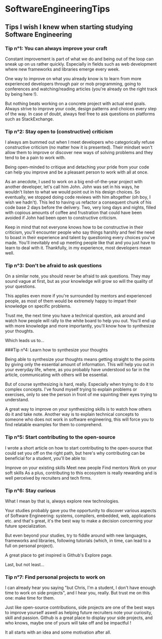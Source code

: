# SoftwareEngineeringTips

## Tips I wish I knew when starting studying Software Engineering

### Tip n°1: You can always improve your craft

Constant improvement is part of what we do and being out of the loop can sneak up on us rather quickly. Especially in fields such as web development where new frameworks and libraries emerge every week.

One way to improve on what you already know is to learn from more experienced developers through pair or mob programming, going to conferences and watching/reading articles (you're already on the right track by being here !).

But nothing beats working on a concrete project with actual end goals.
Always strive to improve your code, design patterns and choices every step of the way. In case of doubt, always feel free to ask questions on platforms such as StackExchange.

### Tip n°2: Stay open to (constructive) criticism

I always am bummed out when I meet developers who categorically refuse constructive criticism (no matter how it is presented). Their mindset won't allow them to improve or discover new ways of solving problems and they tend to be a pain to work with.

Being open-minded to critique and detaching your pride from your code can help you improve and be a pleasant person to work with all at once.

As an anecdote, I used to work on a big end-of-the-year project with another developer, let's call him John. John was set in his ways, he wouldn't listen to what we would point out in his design choices. So eventually, we stopped doing code reviews with him altogether (oh boy, I wish we hadn't). This led to having us refactor a consequent chunk of his code base 2 days before the delivery. Two, very long days and nights, filled with copious amounts of coffee and frustration that could have been avoided if John had been open to constructive criticism.

Keep in mind that not everyone knows how to be constructive in their criticism, you'll encounter people who say things harshly and feel the need to boast in their experience and talent by questioning every choices you've made. You'll inevitably end up meeting people like that and you just have to learn to deal with it. Thankfully, in my experience, most developers mean well.

### Tip n°3: Don't be afraid to ask questions

On a similar note, you should never be afraid to ask questions. They may sound vague at first, but as your knowledge will grow so will the quality of your questions.

This applies even more if you're surrounded by mentors and experienced people, as most of them would be extremely happy to impart their knowledge on specific problems.

Trust me, the next time you have a technical question, ask around and watch how people will rally to the white board to help you out. You'll end up with more knowledge and more importantly, you'll know how to synthesize your thoughts.

Which leads us to...

###Tip n°4: Learn how to synthesize your thoughts

Being able to synthesize your thoughts means getting straight to the points by giving only the essential amount of information. This will help you out in your everyday life, where, as you probably have understood so far in the article, communicating with others will be essential.

But of course synthesizing is hard, really. Especially when trying to do it to complex concepts. I've found myself trying to explain problems or exercises, only to see the person in front of me squinting their eyes trying to understand.

A great way to improve on your synthesizing skills is to watch how others do it and take note. Another way is to explain technical concepts to someone who does not work in software engineering, this will force you to find relatable examples for them to comprehend.

### Tip n°5: Start contributing to the open-source

I wrote a short article on how to start contributing to the open-source that could set you off on the right path, but here's why contributing can be beneficial for a student, you'll be able to:

Improve on your existing skills
Meet new people
Find mentors
Work on your soft skills
As a plus, contributing to this ecosystem is really rewarding and is well perceived by recruiters and tech firms.

### Tip n°6: Stay curious

What I mean by that is, always explore new technologies.

Your studies probably gave you the opportunity to discover various aspects of Software Engineering: systems, compilers, embedded, web, applications etc. and that's great, it's the best way to make a decision concerning your future specialization.

But even beyond your studies, try to fiddle around with new languages, frameworks and libraries, following tutorials (which, in time, can lead to a full on personal project).

A great place to get inspired is Github's Explore page.

Last, but not least...

### Tip n°7: Find personal projects to work on

I can already hear you saying "but Chris, I'm a student, I don't have enough time to work on side projects", and I hear you, really. But trust me on this one: make time for them.

Just like open-source contributions, side projects are one of the best ways to improve yourself aswell as helping future recruiters note your curiosity, skill and passion. Github is a great place to display your side projects, and who knows, maybe one of yours will take off and be impactful !

It all starts with an idea and some motivation after all.
